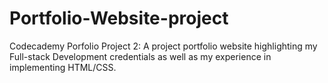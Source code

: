 # Portfolio-Website-project
Codecademy Porfolio Project 2: A project portfolio website highlighting my Full-stack Development credentials as well as my experience in implementing HTML/CSS.
